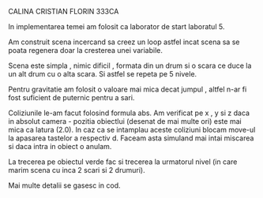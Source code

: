 CALINA CRISTIAN FLORIN 333CA

In implementarea temei am folosit ca laborator de start laboratul 5.

Am construit scena incercand sa creez un loop astfel incat scena sa se poata
regenera doar la cresterea unei variabile.

Scena este simpla , nimic dificil , formata din un drum si o scara ce duce la un
alt drum cu o alta scara. Si astfel se repeta pe 5 nivele.

Pentru gravitatie am folosit o valoare mai mica decat jumpul , altfel n-ar fi fost
suficient de puternic pentru a sari.

Coliziunile le-am facut folosind formula abs. Am verificat pe x , y si z daca in absolut
camera - pozitia obiectlui (desenat de mai multe ori) este mai mica ca latura (2.0).
In caz ca se intamplau aceste coliziuni blocam move-ul la apasarea tastelor a respectiv d.
Faceam asta simuland mai intai miscarea si daca intra in obiect o anulam.

La trecerea pe obiectul verde fac si trecerea la urmatorul nivel (in care marim scena 
cu inca 2 scari si 2 drumuri).

Mai multe detalii se gasesc in cod.